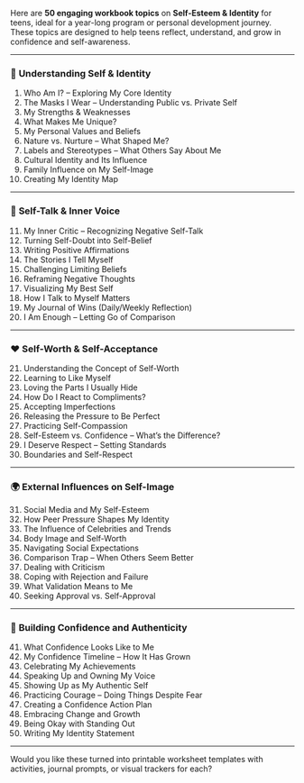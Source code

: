 Here are **50 engaging workbook topics** on **Self-Esteem & Identity** for teens, ideal for a year-long program or personal development journey. These topics are designed to help teens reflect, understand, and grow in confidence and self-awareness.

---

### 🧠 **Understanding Self & Identity**
1. Who Am I? – Exploring My Core Identity  
2. The Masks I Wear – Understanding Public vs. Private Self  
3. My Strengths & Weaknesses  
4. What Makes Me Unique?  
5. My Personal Values and Beliefs  
6. Nature vs. Nurture – What Shaped Me?  
7. Labels and Stereotypes – What Others Say About Me  
8. Cultural Identity and Its Influence  
9. Family Influence on My Self-Image  
10. Creating My Identity Map  

---

### 💬 **Self-Talk & Inner Voice**
11. My Inner Critic – Recognizing Negative Self-Talk  
12. Turning Self-Doubt into Self-Belief  
13. Writing Positive Affirmations  
14. The Stories I Tell Myself  
15. Challenging Limiting Beliefs  
16. Reframing Negative Thoughts  
17. Visualizing My Best Self  
18. How I Talk to Myself Matters  
19. My Journal of Wins (Daily/Weekly Reflection)  
20. I Am Enough – Letting Go of Comparison  

---

### ❤️ **Self-Worth & Self-Acceptance**
21. Understanding the Concept of Self-Worth  
22. Learning to Like Myself  
23. Loving the Parts I Usually Hide  
24. How Do I React to Compliments?  
25. Accepting Imperfections  
26. Releasing the Pressure to Be Perfect  
27. Practicing Self-Compassion  
28. Self-Esteem vs. Confidence – What’s the Difference?  
29. I Deserve Respect – Setting Standards  
30. Boundaries and Self-Respect  

---

### 🌍 **External Influences on Self-Image**
31. Social Media and My Self-Esteem  
32. How Peer Pressure Shapes My Identity  
33. The Influence of Celebrities and Trends  
34. Body Image and Self-Worth  
35. Navigating Social Expectations  
36. Comparison Trap – When Others Seem Better  
37. Dealing with Criticism  
38. Coping with Rejection and Failure  
39. What Validation Means to Me  
40. Seeking Approval vs. Self-Approval  

---

### 💪 **Building Confidence and Authenticity**
41. What Confidence Looks Like to Me  
42. My Confidence Timeline – How It Has Grown  
43. Celebrating My Achievements  
44. Speaking Up and Owning My Voice  
45. Showing Up as My Authentic Self  
46. Practicing Courage – Doing Things Despite Fear  
47. Creating a Confidence Action Plan  
48. Embracing Change and Growth  
49. Being Okay with Standing Out  
50. Writing My Identity Statement  

---

Would you like these turned into printable worksheet templates with activities, journal prompts, or visual trackers for each?